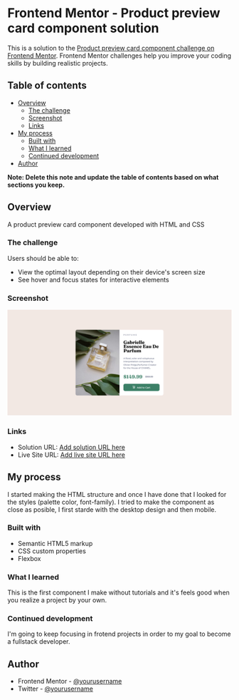 # Frontend Mentor - Product preview card component solution

This is a solution to the [Product preview card component challenge on Frontend Mentor](https://www.frontendmentor.io/challenges/product-preview-card-component-GO7UmttRfa). Frontend Mentor challenges help you improve your coding skills by building realistic projects. 

## Table of contents

- [Overview](#overview)
  - [The challenge](#the-challenge)
  - [Screenshot](#screenshot)
  - [Links](#links)
- [My process](#my-process)
  - [Built with](#built-with)
  - [What I learned](#what-i-learned)
  - [Continued development](#continued-development)
- [Author](#author)

**Note: Delete this note and update the table of contents based on what sections you keep.**

## Overview
A  product preview card component developed with HTML and CSS
### The challenge

Users should be able to:

- View the optimal layout depending on their device's screen size
- See hover and focus states for interactive elements

### Screenshot

![](/images/Screenshot%202022-06-28.png)
### Links

- Solution URL: [Add solution URL here](https://your-solution-url.com)
- Live Site URL: [Add live site URL here](https://your-live-site-url.com)

## My process
I started making the HTML structure and once I have done that I looked for the styles (palette color, font-family). I tried to make the component as close as posible, I first starde with the desktop design and then mobile.
### Built with

- Semantic HTML5 markup
- CSS custom properties
- Flexbox

### What I learned

This is the first component I make without tutorials and it's feels good when you realize a project by your own.
### Continued development

I'm going to keep focusing in frotend projects in order to my goal to become a fullstack developer.

## Author

- Frontend Mentor - [@yourusername](https://www.frontendmentor.io/profile/franklinjpt)
- Twitter - [@yourusername](https://www.twitter.com/franklin_jpt)

